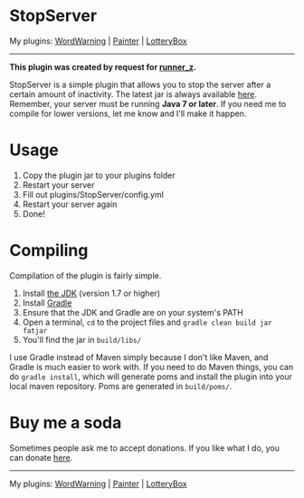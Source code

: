 StopServer
==========

My plugins: [WordWarning](https://github.com/gdude2002/WordWarning) | [Painter](https://github.com/gdude2002/Painter) | [LotteryBox](https://github.com/gdude2002/LotteryBox)

---

**This plugin was created by request for [runner_z](http://dev.bukkit.org/profiles/runner_z/).**

StopServer is a simple plugin that allows you to stop the server after a certain amount of inactivity.
The latest jar is always available [here](http://bamboo.gserv.me/browse/PLUG-STOP/latest/artifact/JOB1/Version-agnostic-jar/StopServer.jar).
Remember, your server must be running **Java 7 or later**. If you need me to compile for lower versions, let me know and I'll make it happen.

Usage
=====

1. Copy the plugin jar to your plugins folder
2. Restart your server
3. Fill out plugins/StopServer/config.yml
4. Restart your server again
5. Done!

Compiling
=========

Compilation of the plugin is fairly simple.

1. Install [the JDK](http://www.oracle.com/technetwork/java/javase/downloads/jdk7-downloads-1880260.html) (version 1.7 or higher)
2. Install [Gradle](http://www.gradle.org/)
3. Ensure that the JDK and Gradle are on your system's PATH
4. Open a terminal, `cd` to the project files and `gradle clean build jar fatjar`
5. You'll find the jar in `build/libs/`

I use Gradle instead of Maven simply because I don't like Maven, and Gradle is much easier to work with.
If you need to do Maven things, you can do `gradle install`, which will generate poms and install the plugin
into your local maven repository. Poms are generated in `build/poms/`.

Buy me a soda
=============

Sometimes people ask me to accept donations. If you like what I do, you can donate [here](https://www.paypal.com/cgi-bin/webscr?cmd=_s-xclick&hosted_button_id=85GN242EDQSCJ).

---

My plugins: [WordWarning](https://github.com/gdude2002/WordWarning) | [Painter](https://github.com/gdude2002/Painter) | [LotteryBox](https://github.com/gdude2002/LotteryBox)
